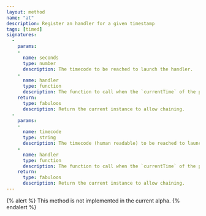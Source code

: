```yaml
---
layout: method
name: "at"
description: Register an handler for a given timestamp
tags: [timed]
signatures:
  -
    params:
    -
      name: seconds
      type: number
      description: The timecode to be reached to launch the handler.
    -
      name: handler
      type: function
      description: The function to call when the `currentTime` of the player is reached.
    return:
      type: fabuloos
      description: Return the current instance to allow chaining.
  -
    params:
    -
      name: timecode
      type: string
      description: The timecode (human readable) to be reached to launch the handler.
    -
      name: handler
      type: function
      description: The function to call when the `currentTime` of the player is reached.
    return:
      type: fabuloos
      description: Return the current instance to allow chaining.
---
```


{% alert %}
This method is not implemented in the current alpha.
{% endalert %}
